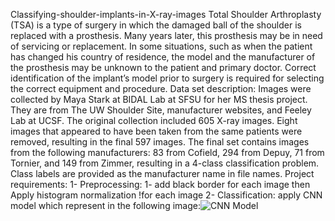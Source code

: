  Classifying-shoulder-implants-in-X-ray-images
Total Shoulder Arthroplasty (TSA) is a type of surgery in which the damaged ball of the shoulder  is replaced with a prosthesis. Many years later, this prosthesis may be in need of servicing or  replacement. In some situations, such as when the patient has changed his country of residence,  the model and the manufacturer of the prosthesis may be unknown to the patient and primary  doctor. Correct identification of the implant’s model prior to surgery is required for selecting the  correct equipment and procedure.
Data set description: Images were collected by Maya Stark at BIDAL Lab at SFSU for her MS thesis project. They are from The UW Shoulder Site, manufacturer websites, and Feeley Lab at UCSF. The original collection included 605 X-ray images. Eight images that appeared to have been taken from the same patients were removed, resulting in the final 597 images. The final set contains images from the following manufacturers: 83 from Cofield, 294 from Depuy, 71 from Tornier, and 149 from Zimmer, resulting in a 4-class classification problem. Class labels are provided as the manufacturer name in file names.
Project requirements: 1- Preprocessing: 1- add black border for each image then Apply histogram normalization !for each image
2- Classification: apply CNN model which represent in the following image:![CNN Model](https://user-images.githubusercontent.com/111749339/185926013-12d15932-f933-40e7-9147-bcd70b0b9211.jpeg)
